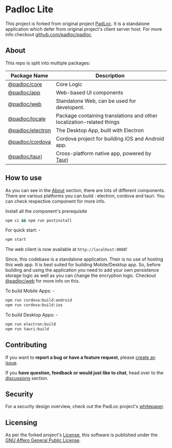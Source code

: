 # Padloc Lite

This project is forked from original project [PadLoc](https://padloc.app/). It
is a standalone application which defer from original project's client server
host. For more info checkout
[github.com/padloc/padloc](https://github.com/padloc/padloc).

## About

This repo is split into multiple packages:

| Package Name                          | Description                                                                        |
| ------------------------------------- | ---------------------------------------------------------------------------------- |
| [@padloc/core](packages/core)         | Core Logic                                                                         |
| [@padloc/app](packages/app)           | Web-based UI components                                                            |
| [@padloc/web](packages/web)           | Standalone Web, can be used for developent.                                        |
| [@padloc/locale](packages/locale)     | Package containing translations and other localization-related things              |
| [@padloc/electron](packages/electron) | The Desktop App, built with Electron                                               |
| [@padloc/cordova](packages/cordova)   | Cordova project for building iOS and Android app.                                  |
| [@padloc/tauri](packages/tauri)       | Cross-platform native app, powered by [Tauri](https://github.com/tauri-apps/tauri) |

## How to use

As you can see in the [About](#about) section, there are lots of different
components. There are various platforms you can build : electron, cordova and
tauri. You can check respective component for more info.

Install all the component's prerequisite

```sh
npm ci && npm run postinstall
```

For quick start: -

```sh
npm start
```

The web client is now available at `http://localhost:8080`!

Since, this codebase is a standalone application. Their is no use of hosting
this web app. It is best suited for building Mobile/Desktop app. So, before
building and using the application you need to add your own persistence storage
logic as well as you can change the encryption logic. Checkout
[@padloc/web](packages/web) for more info on this.

To build Mobile Apps: -

```sh
npm run cordova:build:android
npm run cordova:build:ios
```

To build Desktop Apps: -

```sh
npm run electron:build
npm run tauri:build
```

## Contributing

If you want to **report a bug or have a feature request**, please
[create an issue](https://github.com/padloc/padloc/issues).

If you **have question, feedback or would just like to chat**, head over to the
[discussions](https://github.com/padloc/padloc/discussions) section.

## Security

For a security design overview, check out the PadLoc project's
[whitepaper](https://github.com/padloc/padloc/blob/main/security.md).

## Licensing

As per the forked project's
[License](https://github.com/padloc/padloc/blob/main/LICENSE), this software is
published under the [GNU Affero General Public License](LICENSE).
